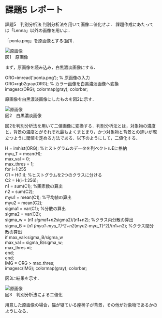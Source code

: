 # 課題5 レポート

課題5　判別分析法
判別分析法を用いて画像二値化せよ．
課題作成にあたっては「Lenna」以外の画像を用いよ．

「ponta.png」を原画像とする(図1)．

![原画像](https://github.com/be-bird/image_processing/blob/master/images/ponta.png?raw=true)  
図1　原画像

まず，原画像を読み込み，白黒濃淡画像にする．

ORG=imread('ponta.png'); % 原画像の入力  
ORG=rgb2gray(ORG); % カラー画像を白黒濃淡画像へ変換  
imagesc(ORG); colormap(gray); colorbar;

原画像を白黒濃淡画像にしたものを図2に示す．

![原画像](https://github.com/be-bird/image_processing/blob/master/images/kadai5_1.png?raw=true)  
図2　白黒濃淡画像

図2を判別分析法を用いて二値画像に変換する．判別分析法とは，対象物の濃度と，背景の濃度とがそれぞれ最もよくまとまり，かつ対象物と背景との違いが際立つように閾値を定める方法である．以下のようにして，二値化する．

H = imhist(ORG); %ヒストグラムのデータを列ベクトルEに格納  
myu_T = mean(H);  
max_val = 0;  
max_thres = 1;  
for i=1:255  
C1 = H(1:i); %ヒストグラムを2つのクラスに分ける  
C2 = H(i+1:256);  
n1 = sum(C1); %画素数の算出  
n2 = sum(C2);  
myu1 = mean(C1); %平均値の算出  
myu2 = mean(C2);  
sigma1 = var(C1); %分散の算出  
sigma2 = var(C2);  
sigma_w = (n1 *sigma1+n2*sigma2)/(n1+n2); %クラス内分散の算出  
sigma_B = (n1 *(myu1-myu_T)^2+n2*(myu2-myu_T)^2)/(n1+n2); %クラス間分散の算出  
if max_val<sigma_B/sigma_w  
max_val = sigma_B/sigma_w;  
max_thres =i;  
end;  
end;  
IMG = ORG > max_thres;  
imagesc(IMG); colormap(gray); colorbar;  

図3に結果を示す．

![原画像](https://github.com/be-bird/image_processing/blob/master/images/kadai5_2.png?raw=true)  
図3　判別分析法による二値化

用意した原画像の場合，猫が寝ている座椅子が背景，その他が対象物であるかのようになる．

